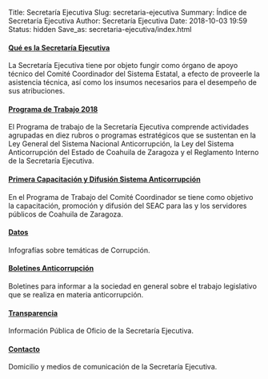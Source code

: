 Title: Secretaría Ejecutiva
Slug: secretaria-ejecutiva
Summary: Índice de Secretaría Ejecutiva
Author: Secretaría Ejecutiva
Date: 2018-10-03 19:59
Status: hidden
Save_as: secretaria-ejecutiva/index.html


<div class="row">
<div class="col-lg-4 col-sm-6 portfolio-item">
<div class="card h-100">
<div class="card-body">
<div style="font-size:4em; text-align:center;"><a href="institucional/que-es-la-secretaria-ejecutiva/"><i class="fa fa-question-circle" aria-hidden="true"></i></a></div>
<h4 class="card-title"><a href="institucional/que-es-la-secretaria-ejecutiva/">Qué es la Secretaría Ejecutiva</a></h4>
<p class="card-text">La Secretaría Ejecutiva tiene por objeto fungir como órgano de apoyo técnico del Comité Coordinador del Sistema Estatal, a efecto de proveerle la asistencia técnica, así como los insumos necesarios para el desempeño de sus atribuciones.</p>
</div>
</div>
</div>
<div class="col-lg-4 col-sm-6 portfolio-item">
<div class="card h-100">
<div class="card-body">
<div style="font-size:4em; text-align:center;"><a href="planes/plan-de-trabajo-2018/"><i class="fa fa-book" aria-hidden="true"></i></a></div>
<h4 class="card-title"><a href="planes/plan-de-trabajo-2018/">Programa de Trabajo 2018</a></h4>
<p class="card-text">El Programa de trabajo de la Secretaría Ejecutiva comprende actividades agrupadas en diez rubros o programas estratégicos que se sustentan en la Ley General del Sistema Nacional Anticorrupción, la Ley del Sistema Anticorrupción del Estado de Coahuila de Zaragoza y el Reglamento Interno de la Secretaría Ejecutiva.</p>
</div>
</div>
</div>
<div class="col-lg-4 col-sm-6 portfolio-item">
<div class="card h-100">
<div class="card-body">
<div style="font-size:4em; text-align:center;"><a href="capacitacion/2018-05-primera-capacitacion-y-difusion/"><i class="fa fa-map" aria-hidden="true"></i></a></div>
<h4 class="card-title"><a href="capacitacion/2018-05-primera-capacitacion-y-difusion/">Primera Capacitación y Difusión Sistema Anticorrupción</a></h4>
<p class="card-text">En el Programa de Trabajo del Comité Coordinador se tiene como objetivo la capacitación, promoción y difusión del SEAC para las y los servidores públicos de Coahuila de Zaragoza.</p>
</div>
</div>
</div>
<div class="col-lg-4 col-sm-6 portfolio-item">
<div class="card h-100">
<div class="card-body">
<div style="font-size:4em; text-align:center;"><a href="datos/"><i class="fa fa-tachometer" aria-hidden="true"></i></a></div>
<h4 class="card-title"><a href="datos/">Datos</a></h4>
<p class="card-text">Infografías sobre temáticas de Corrupción.</p>
</div>
</div>
</div>
<div class="col-lg-4 col-sm-6 portfolio-item">
<div class="card h-100">
<div class="card-body">
<div style="font-size:4em; text-align:center;"><a href="boletines-anticorrupcion/"><i class="fa fa-calendar" aria-hidden="true"></i></a></div>
<h4 class="card-title"><a href="boletines-anticorrupcion/">Boletines Anticorrupción</a></h4>
<p class="card-text">Boletines para informar a la sociedad en general sobre el trabajo legislativo que se realiza en materia anticorrupción.</p>
</div>
</div>
</div>
<div class="col-lg-4 col-sm-6 portfolio-item">
<div class="card h-100">
<div class="card-body">
<div style="font-size:4em; text-align:center;"><a href="transparencia/"><i class="fa fa-eye" aria-hidden="true"></i></a></div>
<h4 class="card-title"><a href="transparencia/">Transparencia</a></h4>
<p class="card-text">Información Pública de Oficio de la Secretaría Ejecutiva.</p>
</div>
</div>
</div>
<div class="col-lg-4 col-sm-6 portfolio-item">
<div class="card h-100">
<div class="card-body">
<div style="font-size:4em; text-align:center;"><a href="institucional/contacto/"><i class="fa fa-address-card" aria-hidden="true"></i></a></div>
<h4 class="card-title"><a href="institucional/contacto/">Contacto</a></h4>
<p class="card-text">Domicilio y medios de comunicación de la Secretaría Ejecutiva.</p>
</div>
</div>
</div>
